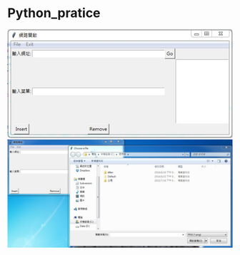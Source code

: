 # Python_pratice

![image](https://github.com/ShinBei/Python_pratice/blob/master/image.JPG)<br>
![image](https://github.com/ShinBei/Python_pratice/blob/master/image2.JPG)
